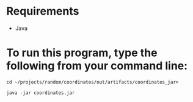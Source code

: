 # Requirements
- Java

# To run this program, type the following from your command line:
`cd ~/projects/random/coordinates/out/artifacts/coordinates_jar>`

`java -jar coordinates.jar`
